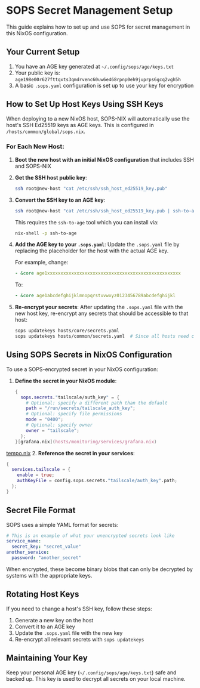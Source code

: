 # SOPS Secret Management Setup

This guide explains how to set up and use SOPS for secret management in this NixOS configuration.

## Your Current Setup

1. You have an AGE key generated at `~/.config/sops/age/keys.txt`
2. Your public key is: `age198e00r627fttqxts3qmdrvenc60uw6e468rpnp0eh9juprps6gcq2vgh5h`
3. A basic `.sops.yaml` configuration is set up to use your key for encryption

## How to Set Up Host Keys Using SSH Keys

When deploying to a new NixOS host, SOPS-NIX will automatically use the host's SSH Ed25519 keys as AGE keys. This is configured in `/hosts/common/global/sops.nix`.

### For Each New Host:

1. **Boot the new host with an initial NixOS configuration** that includes SSH and SOPS-NIX

2. **Get the SSH host public key**:
   ```bash
   ssh root@new-host "cat /etc/ssh/ssh_host_ed25519_key.pub"
   ```

3. **Convert the SSH key to an AGE key**:
   ```bash
   ssh root@new-host "cat /etc/ssh/ssh_host_ed25519_key.pub | ssh-to-age"
   ```
   
   This requires the `ssh-to-age` tool which you can install via:
   ```bash
   nix-shell -p ssh-to-age
   ```

4. **Add the AGE key to your `.sops.yaml`**:
   Update the `.sops.yaml` file by replacing the placeholder for the host with the actual AGE key.
   
   For example, change:
   ```yaml
   - &core age1xxxxxxxxxxxxxxxxxxxxxxxxxxxxxxxxxxxxxxxxxxxxxxxxxx
   ```
   
   To:
   ```yaml
   - &core age1abcdefghijklmnopqrstuvwxyz0123456789abcdefghijkl
   ```

5. **Re-encrypt your secrets**:
   After updating the `.sops.yaml` file with the new host key, re-encrypt any secrets that should be accessible to that host:
   
   ```bash
   sops updatekeys hosts/core/secrets.yaml
   sops updatekeys hosts/common/secrets.yaml  # Since all hosts need common secrets
   ```

## Using SOPS Secrets in NixOS Configuration

To use a SOPS-encrypted secret in your NixOS configuration:

1. **Define the secret in your NixOS module**:
   ```nix
   {
     sops.secrets."tailscale/auth_key" = {
       # Optional: specify a different path than the default
       path = "/run/secrets/tailscale_auth_key";
       # Optional: specify file permissions
       mode = "0400";
       # Optional: specify owner
       owner = "tailscale";
     };
   }[grafana.nix](hosts/monitoring/services/grafana.nix)
   ```
[tempo.nix](hosts/monitoring/services/tempo.nix)
2. **Reference the secret in your services**:
   ```nix
   {
     services.tailscale = {
       enable = true;
       authKeyFile = config.sops.secrets."tailscale/auth_key".path;
     };
   }
   ```

## Secret File Format

SOPS uses a simple YAML format for secrets:

```yaml
# This is an example of what your unencrypted secrets look like
service_name:
  secret_key: "secret_value"
another_service:
  password: "another_secret"
```

When encrypted, these become binary blobs that can only be decrypted by systems with the appropriate keys.

## Rotating Host Keys

If you need to change a host's SSH key, follow these steps:

1. Generate a new key on the host
2. Convert it to an AGE key
3. Update the `.sops.yaml` file with the new key
4. Re-encrypt all relevant secrets with `sops updatekeys`

## Maintaining Your Key

Keep your personal AGE key (`~/.config/sops/age/keys.txt`) safe and backed up. This key is used to decrypt all secrets on your local machine.